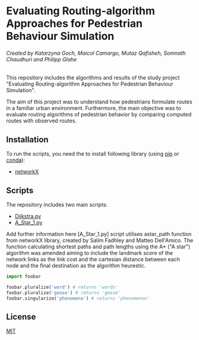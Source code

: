# Evaluating Routing-algorithm Approaches for Pedestrian Behaviour Simulation

###### Created by Katarzyna Goch, Maicol Camargo, Mutaz Qafisheh, Somnath Chaudhuri and Philipp Glahe

This repository includes the algorithms and results of the study project "Evaluating Routing-algorithm Approaches for Pedestrian Behaviour Simulation". 

The aim of this project was to understand how pedestrians formulate routes in a familiar urban environment. Furthermore, the main objective was to evaluate routing algorithms of pedestrian behavior by comparing computed
routes with observed routes. 

## Installation

To run the scripts, you need the to install following library (using [pip](https://pypi.org/project/pip/) or [conda](https://docs.conda.io/en/latest/)):

- [networkX](https://github.com/networkx/networkx)

## Scripts
The repository includes two main scripts:
- [Dijkstra.py](https://github.com/dwalin93/RoutingAlgorithms/blob/dev/Dijkstra.py)
- [A_Star_1.py](https://github.com/dwalin93/RoutingAlgorithms/blob/dev/A_Star_1.py)

Add further information here
[A_Star_1.py] script utilises astar_path function from networkX library, created by  Salim Fadhley and Matteo Dell'Amico. 
The function calculating shortest paths and path lengths using the A* ("A star") algorithm was amended aiming to include the landmark score of the network links as the link cost and the cartesian distance between each node and the final destination as the algorithm heurestic.

```python
import foobar

foobar.pluralize('word') # returns 'words'
foobar.pluralize('goose') # returns 'geese'
foobar.singularize('phenomena') # returns 'phenomenon'
```
## License
[MIT](https://choosealicense.com/licenses/mit/)
